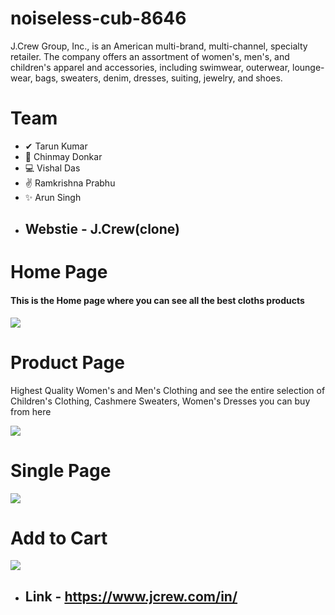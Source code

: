 # noiseless-cub-8646
J.Crew Group, Inc., is an American multi-brand, multi-channel, specialty retailer. The company offers an assortment of women's, men's, and children's apparel and accessories, including swimwear, outerwear, lounge-wear, bags, sweaters, denim, dresses, suiting, jewelry, and shoes. 
# Team
-  ✔ Tarun Kumar
- 🤝 Chinmay Donkar
- 💻 Vishal Das
- ✌ Ramkrishna Prabhu
- ✨ Arun Singh
- ## Webstie - J.Crew(clone)


<h1>Home Page</h1>
<h4>This is the Home page where you can see all the best cloths products</h4>
<img src='https://i.postimg.cc/PqSHGQHm/Urban-crew.png' />


<br />

<h1>Product Page</h1>
<p>Highest Quality Women's and Men's Clothing and see the entire selection of Children's Clothing, Cashmere Sweaters, Women's Dresses  you can buy from here</p>
<img src='https://i.postimg.cc/GhGPt86B/Woman.png' />

<br />
<h1>Single Page</h1>
<img src='https://i.postimg.cc/qvcGbhLf/Singlepage.png' />

<br />
<h1>Add to Cart</h1>
<img src='https://i.postimg.cc/3xykNPkt/Bag.png' />




- ## Link - https://www.jcrew.com/in/
